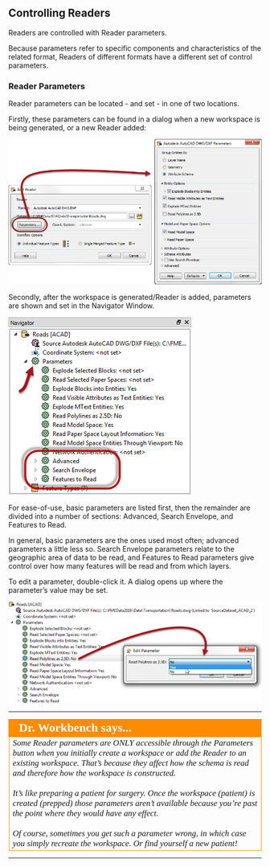 ## Controlling Readers ##
Readers are controlled with Reader parameters.

Because parameters refer to specific components and characteristics of the related format, Readers of different formats have a different set of control parameters.


### Reader Parameters ###
Reader parameters can be located - and set - in one of two locations.

Firstly, these parameters can be found in a dialog when a new workspace is being generated, or a new Reader added:

![](./Images/Img4.13.ReaderParametersDialog.png)

Secondly, after the workspace is generated/Reader is added, parameters are shown and set in the Navigator Window.

![](./Images/Img4.14.ReaderParametersNavigator.png)

For ease-of-use, basic parameters are listed first, then the remainder are divided into a number of sections: Advanced, Search Envelope, and Features to Read.

In general, basic parameters are the ones used most often; advanced parameters a little less so. Search Envelope parameters relate to the geographic area of data to be read, and Features to Read parameters give control over how many features will be read and from which layers.

To edit a parameter, double-click it. A dialog opens up where the parameter’s value may be set.

![](./Images/Img4.15.SettingReaderParameter.png)

---

<!--Person X Says Section-->

<table style="border-spacing: 0px">
<tr>
<td style="vertical-align:middle;background-color:darkorange;border: 2px solid darkorange">
<i class="fa fa-quote-left fa-lg fa-pull-left fa-fw" style="color:white;padding-right: 12px;vertical-align:text-top"></i>
<span style="color:white;font-size:x-large;font-weight: bold;font-family:serif">Dr. Workbench says...</span>
</td>
</tr>

<tr>
<td style="border: 1px solid darkorange">
<span style="font-family:serif; font-style:italic; font-size:larger">
Some Reader parameters are ONLY accessible through the Parameters button when you initially create a workspace or add the Reader to an existing workspace. That’s because they affect how the schema is read and therefore how the workspace is constructed.
<br><br>It’s like preparing a patient for surgery. Once the workspace (patient) is created (prepped) those parameters aren’t available because you’re past the point where they would have any effect.
<br><br>Of course, sometimes you get such a parameter wrong, in which case you simply recreate the workspace. Or find yourself a new patient!
</span>
</td>
</tr>
</table>

---





